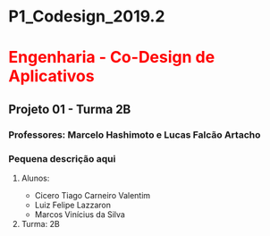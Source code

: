 # P1_Codesign_2019.2
<h1> <font color=red> Engenharia - Co-Design de Aplicativos </font> </h1>

<h2> Projeto 01 - Turma 2B </h2>

<h3> Professores: Marcelo Hashimoto e Lucas Falcão Artacho</h3>

<h3> Pequena descrição aqui</h3>
<ol>
   <li>Alunos: </li>
   <ul>
       <li>Cicero Tiago Carneiro Valentim</li>
       <li>Luiz Felipe Lazzaron</li>
       <li>Marcos Vinícius da Silva</li>
   </ul>
   <li>Turma: 2B</li>
   <p></p>
</ol>
